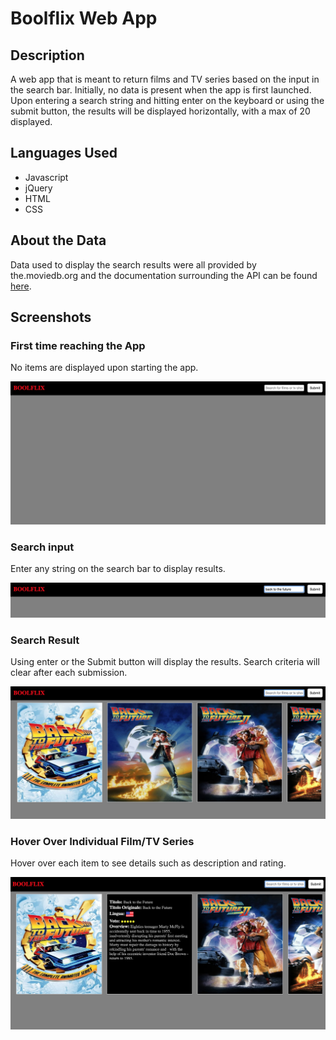 # Boolflix Web App

## Description

A web app that is meant to return films and TV series based on the input in the search bar. Initially, no data is present when the app is first launched. Upon entering a search string and hitting enter on the keyboard or using the submit button, the results will be displayed horizontally, with a max of 20 displayed.

## Languages Used

* Javascript
* jQuery
* HTML
* CSS

## About the Data

Data used to display the search results were all provided by the.moviedb.org and the documentation surrounding the API can be found [here](https://www.themoviedb.org/documentation/api).


## Screenshots

### First time reaching the App

No items are displayed upon starting the app.

![GitHub Logo](/img/beforeSearch.png)

### Search input

Enter any string on the search bar to display results.

![GitHub Logo](/img/sampleSearch.png)

### Search Result

Using enter or the Submit button will display the results. Search criteria will clear after each submission.

![GitHub Logo](/img/afterSearch.png)

### Hover Over Individual Film/TV Series

Hover over each item to see details such as description and rating.

![GitHub Logo](/img/hoverOverCard.png)
